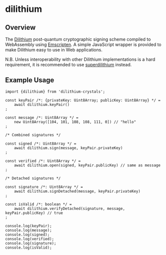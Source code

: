 # dilithium

## Overview

The [Dilithium](https://pq-crystals.org/dilithium) post-quantum cryptographic signing scheme
compiled to WebAssembly using [Emscripten](https://github.com/kripken/emscripten).
A simple JavaScript wrapper is provided to make Dilithium easy to use in Web applications.

N.B. Unless interoperability with other Dilithium implementations is a hard requirement,
it is recommended to use [superdilithium](https://github.com/cyph/pqcrypto.js/tree/master/packages/superdilithium)
instead.

## Example Usage

	import {dilithium} from 'dilithium-crystals';

	const keyPair /*: {privateKey: Uint8Array; publicKey: Uint8Array} */ =
		await dilithium.keyPair()
	;

	const message /*: Uint8Array */ =
		new Uint8Array([104, 101, 108, 108, 111, 0]) // "hello"
	;

	/* Combined signatures */

	const signed /*: Uint8Array */ =
		await dilithium.sign(message, keyPair.privateKey)
	;

	const verified /*: Uint8Array */ =
		await dilithium.open(signed, keyPair.publicKey) // same as message
	;

	/* Detached signatures */

	const signature /*: Uint8Array */ =
		await dilithium.signDetached(message, keyPair.privateKey)
	;

	const isValid /*: boolean */ =
		await dilithium.verifyDetached(signature, message, keyPair.publicKey) // true
	;

	console.log(keyPair);
	console.log(message);
	console.log(signed);
	console.log(verified);
	console.log(signature);
	console.log(isValid);
